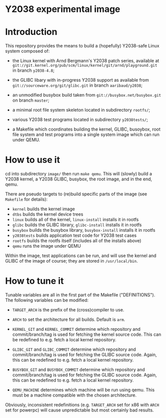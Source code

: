 # Y2038 experimental image

# Introduction

This repository provides the means to build a (hopefully) Y2038-safe
Linux system composed of:

* the Linux kernel with Arnd Bergmann's Y2038 patch series, available at
  `git://git.kernel.org/pub/scm/linux/kernel/git/arnd/playground.git` in
  branch `y2038-4.8`;

* the GLIBC libary with in-progress Y2038 support as available from
  `git://sourceware.org/git/glibc.git` in branch `aaribaud/y2038`;

* an unmodified busybox build taken from `git://busybox.net/busybox.git`
  on branch `master`;

* a minimal root file system skeleton located in subdirectory `rootfs/`;

* various Y2038 test programs located in subdirectory `y2038tests/`;

* a Makefile which coordinates building the kernel, GLIBC, busoybox,
  root file system and test programs into a single system image which
  can run under QEMU.

# How to use it

cd into subdirectory `image/` then run `make qemu`. This will (slowly)
build a Y2038 kernel, a Y2038 GLIBC, busybox, the root image, and in the
end, qemu.

There are pseudo targets to (re)build specific parts of the image
(see `Makefile` for details):

* `kernel` builds the kernel image
* `dtbs` builds the kernel device trees
* `linux` builds all of the kernel, `linux-install` installs it in rootfs
* `glibc` builds the GLIBC library, `glibc-install` installs it in rootfs
* `busybox` builds the busybox library, `busybox-install` installs it in rootfs
* `y2038tests` builds application test code for Y2038 test cases
* `rootfs` builds the rootfs itself (includes all of the installs above)
* `qemu` runs the image under QEMU

Within the image, test applications can be run, and will use the kernel
and GLIBC of the image of course; they are stored in `/usr/local/bin`.

# How to tune it

Tunable variables are all in the first part of the Makefile ("DEFINITIONS").
The following variables can be modified:

* `TARGET_ARCH` is the prefix of the (cross)compiler to use.
* `ARCH` to set the architecture for all builds. Default is `arm`.

* `KERNEL_GIT` and `KERNEL_COMMIT` determine which repository and
  commit/branch/tag is used for fetching the kernel source code. This
  can be redefined to e.g. fetch a local kernel repository.

* `GLIBC_GIT` and `GLIBC_COMMIT` determine which repository and
  commit/branch/tag is used for fetching the GLIBC source code. Again,
  this can be redefined to e.g. fetch a local kernel repository.

* `BUSYBOX_GIT` and `BUSYBOX_COMMIT` determine which repository and
  commit/branch/tag is used for fetching the GLIBC source code. Again,
  this can be redefined to e.g. fetch a local kernel repository.

* `QEMU_MACHINE` determines which machine will be run using qemu. This
  must be a machine compatible with the chosen architecture.

Obviously, inconsistent redefinitions (e.g. `TARGET_ARCH` set for x86
with `ARCH` set for powerpc) will cause unpredictable but most certainly
bad results.

